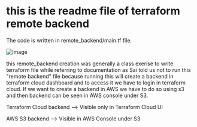 # this is the readme file of terraform remote backend

The code is written in remote_backend/main.tf file.

![image](https://github.com/user-attachments/assets/4c62e348-b441-4c11-b654-a1caa806c6fe)

this remote_backend creation was generally a class exerise to write terraform file while referring to documentation as Sai told us not to run 
this "remote backend" file because running this will create a backend in terraform cloud dashboard and to access it we have to login in terraform cloud.
If we want to create a backend in AWS we have to do so using s3 and then backend can be seen in AWS console under S3.

Terraform Cloud backend --> Visible only in Terraform Cloud UI

AWS S3 backend --> Visible in AWS Console under S3
